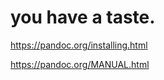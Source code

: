 # you have a taste.


https://pandoc.org/installing.html

https://pandoc.org/MANUAL.html

<!-- # NeverFap Deluxe

> Hugo

An online resource to help people with porn addiction.

https://neverfapdeluxe.com/ -->
